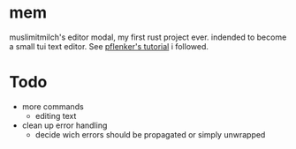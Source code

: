 # mem

muslimitmilch's editor modal, my first rust project ever.
indended to become a small tui text editor.
See [pflenker's tutorial](https://github.com/pflenker/hecto-tutorial) i followed.

# Todo

- more commands
    - editing text
- clean up error handling
    - decide wich errors should be propagated or simply unwrapped
